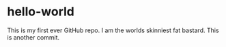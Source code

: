 # hello-world
This is my first ever GitHub repo. 
I am the worlds skinniest fat bastard. 
This is another commit. 
